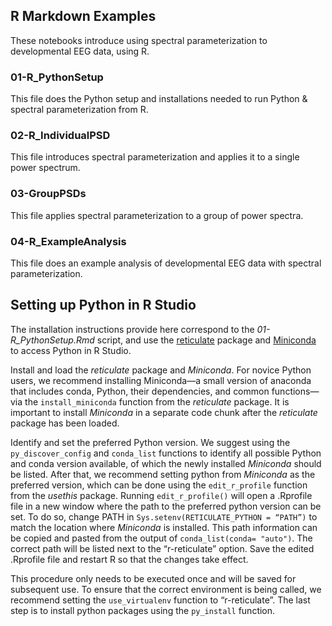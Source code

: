 ## R Markdown Examples

These notebooks introduce using spectral parameterization to developmental EEG data, using R.

### 01-R_PythonSetup

This file does the Python setup and installations needed to run Python & spectral parameterization from R.

### 02-R_IndividualPSD

This file introduces spectral parameterization and applies it to a single power spectrum.

### 03-GroupPSDs

This file applies spectral parameterization to a group of power spectra.

### 04-R_ExampleAnalysis

This file does an example analysis of developmental EEG data with spectral parameterization.


## Setting up Python in R Studio
The installation instructions provide here correspond to the *01-R_PythonSetup.Rmd* script, and use the [reticulate](https://rstudio.github.io/reticulate/) package and [Miniconda](https://docs.conda.io/en/latest/miniconda.html) to access Python in R Studio.

Install and load the *reticulate* package and *Miniconda*. For novice Python users, we recommend installing Miniconda—a small version of anaconda that includes conda, Python, their dependencies, and common functions—via the `install_miniconda` function from the *reticulate* package. It is important to install *Miniconda* in a separate code chunk after the *reticulate* package has been loaded. 

Identify and set the preferred Python version. We suggest using the `py_discover_config` and `conda_list` functions to identify all possible Python and conda version available, of which the newly installed *Miniconda* should be listed. After that, we recommend setting python from *Miniconda* as the preferred version, which can be done using the `edit_r_profile` function from the *usethis* package. Running `edit_r_profile()` will open a .Rprofile file in a new window where the path to the preferred python version can be set. To do so, change PATH in `Sys.setenv(RETICULATE_PYTHON = “PATH”)` to match the location where *Miniconda* is installed. This path information can be copied and pasted from the output of `conda_list(conda= "auto")`. The correct path will be listed next to the “r-reticulate” option. Save the edited .Rprofile file and restart R so that the changes take effect.

This procedure only needs to be executed once and will be saved for subsequent use. To ensure that the correct environment is being called, we recommend setting the `use_virtualenv` function to “r-reticulate”. The last step is to install python packages using the `py_install` function.